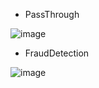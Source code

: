 - PassThrough
  
![image](https://github.com/user-attachments/assets/426ae129-ed67-4b87-b682-d93632da624d)
- FraudDetection
  
![image](https://github.com/user-attachments/assets/ba56b8c3-b9e5-4921-89fd-883f063c5d17)
